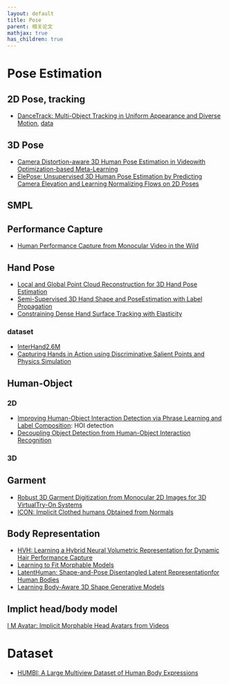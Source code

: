 ```yaml
---
layout: default
title: Pose
parent: 相关论文
mathjax: true
has_children: true
---
```


# Pose Estimation

## 2D Pose, tracking

- [DanceTrack: Multi-Object Tracking in Uniform Appearance and Diverse Motion](https://arxiv.org/pdf/2111.14690.pdf), [data](https://github.com/DanceTrack/DanceTrack)


## 3D Pose

- [Camera Distortion-aware 3D Human Pose Estimation in Videowith Optimization-based Meta-Learning](https://arxiv.org/pdf/2111.15056.pdf)
- [ElePose: Unsupervised 3D Human Pose Estimation by Predicting Camera
Elevation and Learning Normalizing Flows on 2D Poses](https://arxiv.org/pdf/2112.07088.pdf)

## SMPL

## Performance Capture
- [Human Performance Capture from Monocular Video in the Wild](https://arxiv.org/pdf/2111.14672.pdf)


## Hand Pose

- [Local and Global Point Cloud Reconstruction for 3D Hand Pose Estimation](https://arxiv.org/pdf/2112.06389.pdf)
- [Semi-Supervised 3D Hand Shape and PoseEstimation with Label Propagation](https://arxiv.org/pdf/2111.15199.pdf)
- [Constraining Dense Hand Surface Tracking with Elasticity](https://scontent-hkt1-1.xx.fbcdn.net/v/t39.8562-6/10000000_1117938378951628_2483836343619479338_n.pdf?_nc_cat=108&ccb=1-5&_nc_sid=ad8a9d&_nc_ohc=zTK2O7WcWn8AX_hHyYC&_nc_ht=scontent-hkt1-1.xx&oh=00_AT8_pFN8rAP34x6Z8k6w66SMJzJwx9ssqwh-FQIyylcC6Q&oe=62136BFB)

### dataset
- [InterHand2.6M](https://www.ecva.net/papers/eccv_2020/papers_ECCV/papers/123650545.pdf)
- [Capturing Hands in Action using Discriminative Salient Points and Physics Simulation](https://arxiv.org/pdf/1506.02178.pdf)

## Human-Object

### 2D

- [Improving Human-Object Interaction Detection via Phrase Learning and Label Composition](https://arxiv.org/pdf/2112.07383.pdf): HOI detection
- [Decoupling Object Detection from Human-Object Interaction Recognition](https://arxiv.org/pdf/2112.06392.pdf)

### 3D


## Garment

- [Robust 3D Garment Digitization from Monocular 2D Images for 3D VirtualTry-On Systems](https://arxiv.org/pdf/2111.15140.pdf)
- [ICON: Implicit Clothed humans Obtained from Normals]()

## Body Representation

- [HVH: Learning a Hybrid Neural Volumetric Representation for Dynamic Hair Performance Capture](https://arxiv.org/pdf/2112.06904.pdf)
- [Learning to Fit Morphable Models](https://arxiv.org/pdf/2111.14824.pdf)
- [LatentHuman: Shape-and-Pose Disentangled Latent Representationfor Human Bodies](https://arxiv.org/pdf/2111.15113.pdf)
- [Learning Body-Aware 3D Shape Generative Models](https://arxiv.org/pdf/2112.07022.pdf)

## Implict head/body model

[I M Avatar: Implicit Morphable Head Avatars from Videos](https://arxiv.org/pdf/2112.07471.pdf)


# Dataset
- [HUMBI: A Large Multiview Dataset of Human Body Expressions](https://openaccess.thecvf.com/content_CVPR_2020/papers/Yu_HUMBI_A_Large_Multiview_Dataset_of_Human_Body_Expressions_CVPR_2020_paper.pdf)
